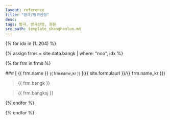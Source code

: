 ```yaml
---
layout: reference
title: "방극/방극산정"
desc:
tags: 방극, 방극산정, 원문
src_path: template_shanghanlun.md
---
```




{% for idx in (1..204) %}

{% assign frms = site.data.bangk | where: "noo", idx %}

{% for frm in frms %}

<div id="{{ frm.name_kr }}"></div>
### [ {{ frm.name }} <small>{{ frm.name_kr }}</small> ]({{ site.formulaurl }}/{{ frm.name_kr }})

> {{ frm.bangk }}

> {{ frm.bangksj }}

{% endfor %}

{% endfor %}
